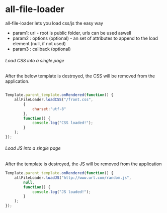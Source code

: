 # all-file-loader

all-file-loader lets you load css/js the easy way

* param1: url - root is public folder, urls can be used aswell
* param2 : options (optional) - an set of attributes to append to the load element (null, if not used)
* param3 : callback (optional) 

###### Load CSS into a single page
After the below template is destroyed, the CSS will be removed from the application.
```javascript

Template.parent_template.onRendered(function() {
    allFileLoader.loadCSS("/front.css", 
        {
            charset:"utf-8"
        }, 
        function() {
            console.log("CSS loaded!");
        }
    );
});
```

###### Load JS into a single page 
After the template is destroyed, the JS will be removed from the application
```javascript
Template.parent_template.onRendered(function() {
    allFileLoader.loadJS("http://www.url.com/random.js", 
        null, 
        function() {
            console.log("JS loaded!");
        }
    );
});
```

